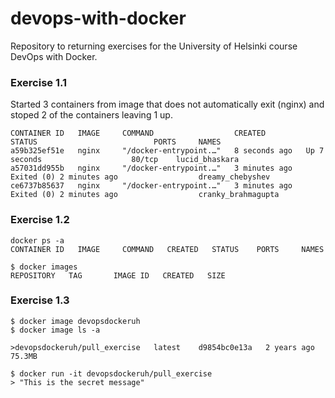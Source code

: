 # devops-with-docker

Repository to returning exercises for the University of Helsinki course DevOps with Docker.

### Exercise 1.1

Started 3 containers from image that does not automatically exit (nginx) and stoped 2 of the containers leaving 1 up.

```
CONTAINER ID   IMAGE     COMMAND                  CREATED         STATUS                          PORTS     NAMES
a59b325ef51e   nginx     "/docker-entrypoint.…"   8 seconds ago   Up 7 seconds                    80/tcp    lucid_bhaskara
a57031dd955b   nginx     "/docker-entrypoint.…"   3 minutes ago   Exited (0) 2 minutes ago                  dreamy_chebyshev
ce6737b85637   nginx     "/docker-entrypoint.…"   3 minutes ago   Exited (0) 2 minutes ago                  cranky_brahmagupta
```

### Exercise 1.2

```
docker ps -a
CONTAINER ID   IMAGE     COMMAND   CREATED   STATUS    PORTS     NAMES
```

```
$ docker images
REPOSITORY   TAG       IMAGE ID   CREATED   SIZE
```

### Exercise 1.3
```
$ docker image devopsdockeruh
$ docker image ls -a

>devopsdockeruh/pull_exercise   latest    d9854bc0e13a   2 years ago   75.3MB

$ docker run -it devopsdockeruh/pull_exercise 
> "This is the secret message"
```
